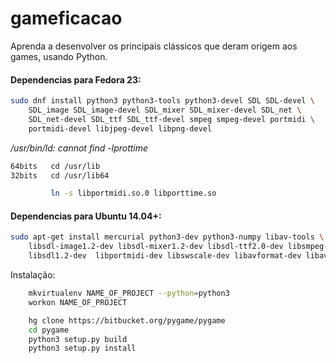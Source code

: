 # gameficacao

Aprenda a desenvolver os principais clássicos que deram origem aos games, usando Python.

#### Dependencias para Fedora 23:
```sh
sudo dnf install python3 python3-tools python3-devel SDL SDL-devel \
	SDL_image SDL_image-devel SDL_mixer SDL_mixer-devel SDL_net \
	SDL_net-devel SDL_ttf SDL_ttf-devel smpeg smpeg-devel portmidi \
	portmidi-devel libjpeg-devel libpng-devel
```

*/usr/bin/ld: cannot find -lprottime*
```sh
64bits	 cd /usr/lib
32bits	 cd /usr/lib64

		 ln -s libportmidi.so.0 libporttime.so
```

#### Dependencias para Ubuntu 14.04+:
```sh
sudo apt-get install mercurial python3-dev python3-numpy libav-tools \
    libsdl-image1.2-dev libsdl-mixer1.2-dev libsdl-ttf2.0-dev libsmpeg-dev \
    libsdl1.2-dev  libportmidi-dev libswscale-dev libavformat-dev libavcodec-dev
```

Instalação:

```sh
	mkvirtualenv NAME_OF_PROJECT --python=python3
	workon NAME_OF_PROJECT

	hg clone https://bitbucket.org/pygame/pygame
	cd pygame
	python3 setup.py build
	python3 setup.py install
```

